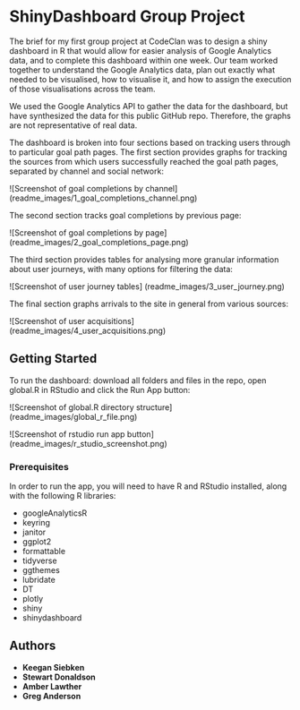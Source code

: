# ShinyDashboard Group Project

The brief for my first group project at CodeClan was to design a shiny dashboard in R that would allow for easier analysis of Google Analytics data, and to complete this dashboard within one week. Our team worked together to understand the Google Analytics data, plan out exactly what needed to be visualised, how to visualise it, and how to assign the execution of those visualisations across the team. 

We used the Google Analytics API to gather the data for the dashboard, but have synthesized the data for this public GitHub repo. Therefore, the graphs are not representative of real data.

The dashboard is broken into four sections based on tracking users through to particular goal path pages. The first section provides graphs for tracking the sources from which users successfully reached the goal path pages, separated by channel and social network:

![Screenshot of goal completions by channel]
(readme_images/1_goal_completions_channel.png)

The second section tracks goal completions by previous page:  

![Screenshot of goal completions by page]
(readme_images/2_goal_completions_page.png)

The third section provides tables for analysing more granular information about user journeys, with many options for filtering the data:  

![Screenshot of user journey tables]
(readme_images/3_user_journey.png)

The final section graphs arrivals to the site in general from various sources: 

![Screenshot of user acquisitions]
(readme_images/4_user_acquisitions.png)


## Getting Started

To run the dashboard: download all folders and files in the repo, open global.R in RStudio and click the Run App button:

![Screenshot of global.R directory structure]
(readme_images/global_r_file.png)

![Screenshot of rstudio run app button]
(readme_images/r_studio_screenshot.png)


### Prerequisites

In order to run the app, you will need to have R and RStudio installed, along with the following R libraries:

* googleAnalyticsR
* keyring
* janitor
* ggplot2
* formattable
* tidyverse
* ggthemes
* lubridate
* DT
* plotly
* shiny
* shinydashboard

## Authors

* **Keegan Siebken** 
* **Stewart Donaldson** 
* **Amber Lawther** 
* **Greg Anderson** 




